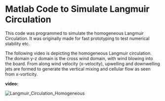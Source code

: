 # Matlab Code to Simulate Langmuir Circulation

This code was programmed to simulate the homogeneous Langmuir Circulation. It was originally made for fast prototyping to test numerical stability etc. 

The following video is depicting the homogeneous Langmuir circulation. The domain y-z domain is the cross wind domain, with wind blowing into the board. From along wind velocity (x-velocity), upwelling and downwelling jets are formed to generate the vertical mixing and cellular flow as seen from x-vorticity. 

**video:**

![Langmuir_Circulation_Homogeneous](https://github.com/likekeustc/Langmuir-Circulations-University-of-New-Hampshire/blob/master/matlab_code/LCHomogeneous.gif)